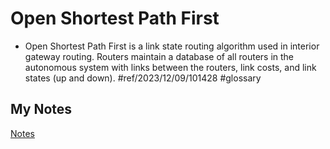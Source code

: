 # Open Shortest Path First
- Open Shortest Path First is a link state routing algorithm used in interior gateway routing. Routers maintain a database of all routers in the autonomous system with links between the routers, link costs, and link states (up and down). #ref/2023/12/09/101428 #glossary 
## My Notes
[Notes](mynotes/open-shortest-path-first-notes.md)
